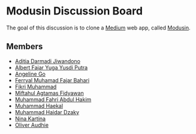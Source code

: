 # Modusin Discussion Board

The goal of this discussion is to clone a [Medium](https://medium.com) web app, called [Modusin](https://modusin.com).

## Members

* [Aditia Darmadi Jiwandono]()
* [Albert Fajar Yuga Yusdi Putra]()
* [Angeline Go]()
* [Ferryal Muhamad Fajar Bahari]()
* [Fikri Muhammad]()
* [Miftahul Agtamas Fidyawan]()
* [Muhammad Fahri Abdul Hakim]()
* [Muhammad Haekal]()
* [Muhammad Haidar Dzaky](https://github.com/haidardzaky)
* [Nina Kartina]()
* [Oliver Audhie]()
